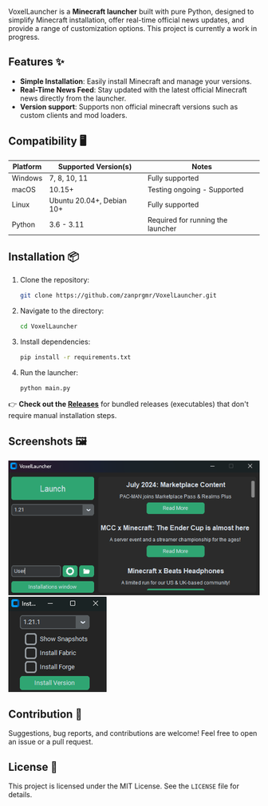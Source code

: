 VoxelLauncher is a **Minecraft launcher** built with pure Python, designed to simplify Minecraft installation, offer real-time official news updates, and provide a range of customization options. This project is currently a work in progress.

## Features ✨

- **Simple Installation**: Easily install Minecraft and manage your versions.
- **Real-Time News Feed**: Stay updated with the latest official Minecraft news directly from the launcher.
- **Version support**: Supports non official minecraft versions such as custom clients and mod loaders.

## Compatibility 🖥️

| Platform      | Supported Version(s)    | Notes                                  |
|---------------|-------------------------|----------------------------------------|
| Windows       | 7, 8, 10, 11                   | Fully supported                        |
| macOS         | 10.15+                   | Testing ongoing - Supported             |
| Linux         | Ubuntu 20.04+, Debian 10+| Fully supported             |
| Python        | 3.6 - 3.11               | Required for running the launcher      |

## Installation 📦

1. Clone the repository:
    ```bash
    git clone https://github.com/zanprgmr/VoxelLauncher.git
    ```
2. Navigate to the directory:
    ```bash
    cd VoxelLauncher
    ```
3. Install dependencies:
    ```bash
    pip install -r requirements.txt
    ```
4. Run the launcher:
    ```bash
    python main.py
    ```
👉 **Check out the [Releases](https://github.com/zanprgmr/VoxelLauncher/releases)** for bundled releases (executables) that don't require manual installation steps.


## Screenshots 🖼️

![Main window](https://raw.githubusercontent.com/zanprgmr/VoxelLauncher/main/images/LauncherImage.png)
![Installation window](https://raw.githubusercontent.com/zanprgmr/VoxelLauncher/main/images/Image1.png)

## Contribution 🤝

Suggestions, bug reports, and contributions are welcome! Feel free to open an issue or a pull request.

## License 📜

This project is licensed under the MIT License. See the `LICENSE` file for details.

